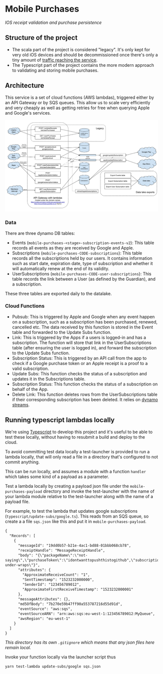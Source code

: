 # Mobile Purchases
_IOS receipt validation and purchase persistence_

## Structure of the project
 - The scala part of the project is considered "legacy". It's only kept for very old iOS devices and should be decommissioned once there's only a tiny amount of [traffic reaching the service](https://eu-west-1.console.aws.amazon.com/cloudwatch/home?region=eu-west-1#dashboards:name=MobilePurchases;start=P7D).
 - The Typescript part of the project contains the more modern approach to validating and storing mobile purchases.
 
## Architecture

This service is a set of cloud functions (AWS lambdas), triggered either by an API Gateway or by SQS queues. This allow us to scale very efficiently and very cheaply as well as getting retries for free when querying Apple and Google's services. 

![Mobile Purchases Architecture](mobile-purchases-architecture.png)

### Data
There are three dynamo DB tables:
 - Events (`mobile-purchases-<stage>-subscription-events-v2`): This table records all events as they are received by Google and Apple.
 - Subscriptions (`mobile-purchases-CODE-subscriptions`): This table records all the subscriptions held by our users. It contains information such as start date, expiration date, type of subscription and whether it will automatically renew at the end of its validity.
 - UserSubscriptions (`mobile-purchases-CODE-user-subscriptions`): This table records the link between a User (as defined by the Guardian), and a subscription.

These three tables are exported daily to the datalake.

### Cloud Functions
 - Pubsub: This is triggered by Apple and Google when any event happen on a subscription, such as a subscription has been purchased, renewed, cancelled etc. The data received by this function is stored in the Event table and forwarded to the Update Subs function.
 - Link: This is triggered by the Apps if a users is logged-in and has a subscription. The function will store that link in the UserSubscriptions table (after ensuring the user is logged in), and forward the subscription to the Update Subs function.
 - Subscription Status: This is triggered by an API call from the app to check if a Google purchase token or an Apple receipt is a proof to a valid subscription.
 - Update Subs: This function checks the status of a subscription and updates it in the Subscriptions table.
 - Subscription Status: This function checks the status of a subscription on behalf of the App.
 - Delete Link: This function deletes rows from the UserSubscriptions table if their corresponding subscription has been deleted. It relies on [dynamo streams](https://docs.aws.amazon.com/amazondynamodb/latest/developerguide/Streams.html).
  
## Running typescript lambdas locally

We're using [Typescript](https://www.typescriptlang.org/) to develop this project and it's useful to be able to test these locally, without having to resubmit a build and deploy to the cloud. 

To avoid committing test data locally a test-launcher is provided to run a lambda locally, that will only read a file in a directory that's configured to not commit anything.

This can be run locally, and assumes a module with a function `handler` which takes some kind of a payload as a parameter. 

Test a lambda locally by creating a payload json file under the `mobile-purchases-payload` directory and invoke the test-launcher with the name of your lambda module relative to the test-launcher along with the name of a payload file. 

For example, to test the lambda that updates google subscriptions (`typescript/update-subs/google.ts`). This reads from an SQS queue, so create a a file `sqs.json` like this and put it in `mobile-purchases-payload`.


```
{
  "Records": [
    {
      "messageId": "19dd0b57-b21e-4ac1-bd88-01bbb068cb78",
      "receiptHandle": "MessageReceiptHandle",
      "body": "{\"packageName\":\"not-saying\",\"purchaseToken\":\"idontwanttopushthistogithub",\"subscriptionId\":\"keeo-under-wraps\"}",
      "attributes": {
        "ApproximateReceiveCount": "1",
        "SentTimestamp": "1523232000000",
        "SenderId": "123456789012",
        "ApproximateFirstReceiveTimestamp": "1523232000001"
      },
      "messageAttributes": {},
      "md5OfBody": "7b270e59b47ff90a553787216d55d91d",
      "eventSource": "aws:sqs",
      "eventSourceARN": "arn:aws:sqs:eu-west-1:123456789012:MyQueue",
      "awsRegion": "eu-west-1"
    }
  ]
}
```

_This directory has its own `.gitignore` which means that any json files here remain local._

Invoke your function locally via the launcher script thus

```
yarn test-lambda update-subs/google sqs.json
```
